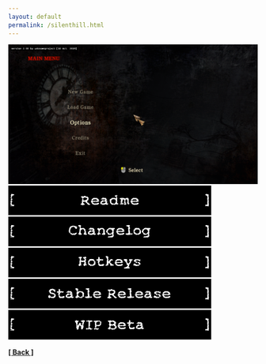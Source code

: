 ```yaml
---
layout: default
permalink: /silenthill.html
---
```

![Screenshot](https://raw.githubusercontent.com/unknownproject/unknownproject.github.io/master/assets/images/SHH.png)
[![ReadMe](https://raw.githubusercontent.com/unknownproject/unknownproject.github.io/master/assets/images/readme.png)](https://raw.githubusercontent.com/unknownproject/Silent_Hill_Homecoming/master/Patches/ReadMe.txt)
[![ChangeLog](https://raw.githubusercontent.com/unknownproject/unknownproject.github.io/master/assets/images/changelog.png)](https://raw.githubusercontent.com/unknownproject/Silent_Hill_Homecoming/master/Patches/ChangeLog.txt)
[![HotKeys](https://raw.githubusercontent.com/unknownproject/unknownproject.github.io/master/assets/images/hotkeys.png)](hhttps://raw.githubusercontent.com/unknownproject/Silent_Hill_Homecoming/master/Patches/HotKeys.txt)
[![Stable Release](https://raw.githubusercontent.com/unknownproject/unknownproject.github.io/master/assets/images/stable.png)](https://github.com/unknownproject/Silent_Hill_Homecoming/blob/master/Patches/Patch_2.0/Patch2.0_upd3_light_pt1.zip)[![Beta WIP](https://raw.githubusercontent.com/unknownproject/unknownproject.github.io/master/assets/images/beta.png)](https://github.com/unknownproject/Silent_Hill_Homecoming/blob/master/Patches/Patch_2.0/BETA/Patch2.0_upd3_AiO_pt2_beta.exe)




**[[ Back ]](./)**
